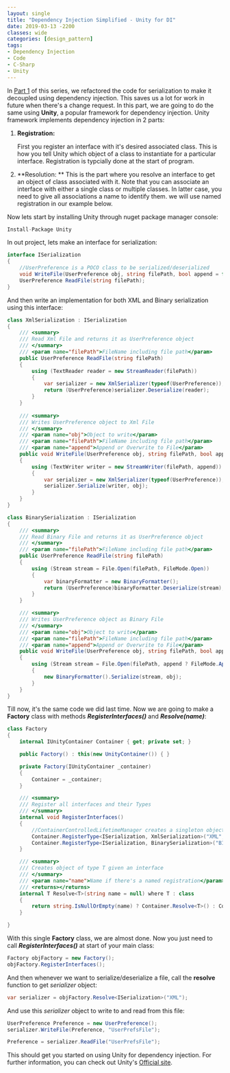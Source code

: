 ```yaml
---
layout: single
title: "Dependency Injection Simplified - Unity for DI"
date: 2019-03-13 -2200
classes: wide
categories: [design_pattern]
tags:
- Dependency Injection
- Code
- C-Sharp
- Unity
---
```


In [Part 1](/blog/design_pattern/dependency-injection-simplified-part-1/) of this series, we refactored the code for serialization to make it decoupled using dependency injection. This saves us a lot for work in future when there's a change request. In this part, we are going to do the same using **Unity**, a popular framework for dependency injection.  Unity framework implements dependency injection in 2 parts:

1. **Registration:**

   First you register an interface with it's desired associated class. This is how you tell Unity which object of a class to instantiate for a particular interface. Registration is typcially done at the start of program.

2. **Resolution: **
    This is the part where you resolve an  interface to get an object of class associated with it. Note that you can associate an interface with either a single class or multiple classes. In latter case, you need to give all associations a name to identify them. we will use named registration in our example below.

Now lets start by installing Unity through nuget package manager console:

```csharp
Install-Package Unity
```

In out project, lets make an interface for serialization:

```csharp
interface ISerialization
{
    //UserPreference is a POCO class to be serialized/deserialized
    void WriteFile(UserPreference obj, string filePath, bool append = false);
    UserPreference ReadFile(string filePath);
}
```



And then write an implementation for both XML and Binary serialization using this interface:

```csharp
class XmlSerialization : ISerialization
{
    /// <summary>
    /// Read Xml File and returns it as UserPreference object
    /// </summary>
    /// <param name="filePath">FileName including file path</param>
    public UserPreference ReadFile(string filePath)
    {
        using (TextReader reader = new StreamReader(filePath))
        {
            var serializer = new XmlSerializer(typeof(UserPreference));
            return (UserPreference)serializer.Deserialize(reader);
        }
    }
    
    /// <summary>
    /// Writes UserPreference object to Xml File
    /// </summary>
    /// <param name="obj">Object to write</param>
    /// <param name="filePath">FileName including file path</param>
    /// <param name="append">Append or Overwrite to File</param>
    public void WriteFile(UserPreference obj, string filePath, bool append = false)
    {
        using (TextWriter writer = new StreamWriter(filePath, append))
        {
            var serializer = new XmlSerializer(typeof(UserPreference));
            serializer.Serialize(writer, obj);
        }
    }
}
```

```csharp
class BinarySerialization : ISerialization
{
	/// <summary>
    /// Read Binary File and returns it as UserPreference object
    /// </summary>
    /// <param name="filePath">FileName including file path</param>
    public UserPreference ReadFile(string filePath)
    {
        using (Stream stream = File.Open(filePath, FileMode.Open))
        {
            var binaryFormatter = new BinaryFormatter();
            return (UserPreference)binaryFormatter.Deserialize(stream);
        }
    }

	/// <summary>
    /// Writes UserPreference object as Binary File
    /// </summary>
    /// <param name="obj">Object to write</param>
    /// <param name="filePath">FileName including file path</param>
    /// <param name="append">Append or Overwrite to File</param>
    public void WriteFile(UserPreference obj, string filePath, bool append = false)
    {
        using (Stream stream = File.Open(filePath, append ? FileMode.Append : FileMode.Create))
        {
            new BinaryFormatter().Serialize(stream, obj);
        }
    }
}
```



Till now, it's the same code we did last time. Now we are going to make a **Factory** class with methods ***RegisterInterfaces()*** and ***Resolve(name)***:




```csharp
class Factory
{
    internal IUnityContainer Container { get; private set; }

    public Factory() : this(new UnityContainer()) { }

    private Factory(IUnityContainer _container)
    {
        Container = _container;
    }

    /// <summary>
    /// Register all interfaces and their Types
    /// </summary>
    internal void RegisterInterfaces()
    {
        //ContainerControlledLifetimeManager creates a singleton object on first call and then returns the same object on subsequent calls 
        Container.RegisterType<ISerialization, XmlSerialization>("XML", new ContainerControlledLifetimeManager());
        Container.RegisterType<ISerialization, BinarySerialization>("BINARY", new ContainerControlledLifetimeManager());
    }

    /// <summary>
    /// Creates object of type T given an interface
    /// </summary>
    /// <param name="name">Name if there's a named registration</param>
    /// <returns></returns>
    internal T Resolve<T>(string name = null) where T : class
    {
        return string.IsNullOrEmpty(name) ? Container.Resolve<T>() : Container.Resolve<T>(name);
    }

}
```



With this single **Factory** class, we are almost done. Now you just need to call ***RegisterInterfaces()*** at start of your main class:


```csharp
Factory objFactory = new Factory();
objFactory.RegisterInterfaces();
```



And then whenever we want to serialize/deserialize  a file, call the **resolve** function to get *serializer* object:

```csharp
var serializer = objFactory.Resolve<ISerialization>("XML");
```


And use this *serializer* object to write to and read from this file:

```csharp
UserPreference Preference = new UserPreference();
serializer.WriteFile(Preference, "UserPrefsFile");
```

```csharp
Preference = serializer.ReadFile("UserPrefsFile");
```



This should get you started on using Unity for dependency injection. For further information, you can check out Unity's [Official site](https://unitycontainer.github.io/articles/introduction.html).
